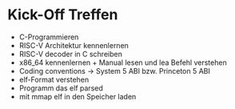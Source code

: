 # Kick-Off Treffen
- C-Programmieren 
- RISC-V Architektur kennenlernen
- RISC-V decoder in C schreiben
- x86_64 kennenlernen + Manual lesen und lea Befehl verstehen
- Coding conventions -> System 5 ABI bzw. Princeton 5 ABI
- elf-Format verstehen
- Programm das elf parsed
- mit mmap elf in den Speicher laden